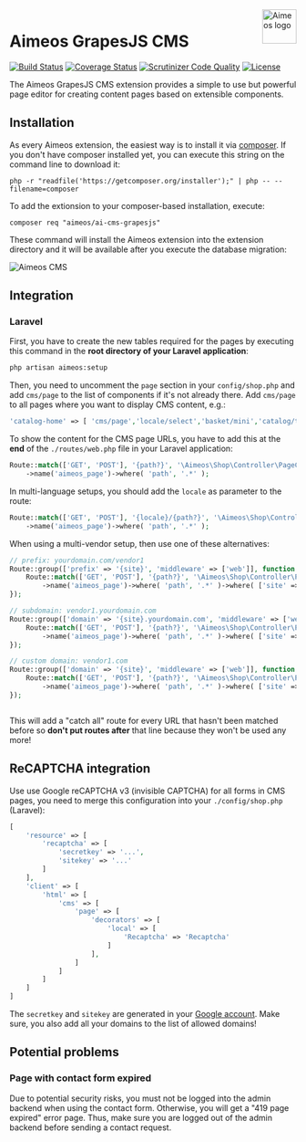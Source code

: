 <a href="https://aimeos.org/">
    <img src="https://aimeos.org/fileadmin/template/icons/logo.png" alt="Aimeos logo" title="Aimeos" align="right" height="60" />
</a>

# Aimeos GrapesJS CMS

[![Build Status](https://circleci.com/gh/aimeos/ai-cms-grapesjs.svg?style=shield)](https://circleci.com/gh/aimeos/ai-cms-grapesjs)
[![Coverage Status](https://coveralls.io/repos/aimeos/ai-cms-grapesjs/badge.svg?branch=master)](https://coveralls.io/r/aimeos/ai-cms-grapesjs?branch=master)
[![Scrutinizer Code Quality](https://scrutinizer-ci.com/g/aimeos/ai-cms-grapesjs/badges/quality-score.png?b=master)](https://scrutinizer-ci.com/g/aimeos/ai-cms-grapesjs/?branch=master)
[![License](https://poser.pugx.org/aimeos/ai-cms-grapesjs/license.svg)](https://packagist.org/packages/aimeos/ai-cms-grapesjs)

The Aimeos GrapesJS CMS extension provides a simple to use but powerful page editor for creating content pages based on extensible components.

## Installation

As every Aimeos extension, the easiest way is to install it via [composer](https://getcomposer.org/). If you don't have composer installed yet, you can execute this string on the command line to download it:

```
php -r "readfile('https://getcomposer.org/installer');" | php -- --filename=composer
```

To add the extionsion to your composer-based installation, execute:

```
composer req "aimeos/ai-cms-grapesjs"
```

These command will install the Aimeos extension into the extension directory and it will be available after you execute the database migration:

![Aimeos CMS](https://user-images.githubusercontent.com/8647429/114858024-407ff300-9de9-11eb-8f51-b6da1f9a5798.png)


## Integration

### Laravel

First, you have to create the new tables required for the pages by executing this command in the **root directory of your Laravel application**:

```bash
php artisan aimeos:setup
```

Then, you need to uncomment the `page` section in your `config/shop.php` and add `cms/page` to the list of components if it's not already there. Add `cms/page` to all pages where you want to display CMS content, e.g.:

```php
'catalog-home' => [ 'cms/page','locale/select','basket/mini','catalog/tree','catalog/search','catalog/home' ],
```

To show the content for the CMS page URLs, you have to add this at the **end** of the `./routes/web.php` file in your Laravel application:

```php
Route::match(['GET', 'POST'], '{path?}', '\Aimeos\Shop\Controller\PageController@indexAction')
    ->name('aimeos_page')->where( 'path', '.*' );
```

In multi-language setups, you should add the `locale` as parameter to the route:

```php
Route::match(['GET', 'POST'], '{locale}/{path?}', '\Aimeos\Shop\Controller\PageController@indexAction')
    ->name('aimeos_page')->where( 'path', '.*' );
```

When using a multi-vendor setup, then use one of these alternatives:

```php
// prefix: yourdomain.com/vendor1
Route::group(['prefix' => '{site}', 'middleware' => ['web']], function () {
    Route::match(['GET', 'POST'], '{path?}', '\Aimeos\Shop\Controller\PageController@indexAction')
        ->name('aimeos_page')->where( 'path', '.*' )->where( ['site' => '[a-z0-9\-]+'] );
});

// subdomain: vendor1.yourdomain.com
Route::group(['domain' => '{site}.yourdomain.com', 'middleware' => ['web']], function () {
    Route::match(['GET', 'POST'], '{path?}', '\Aimeos\Shop\Controller\PageController@indexAction')
        ->name('aimeos_page')->where( 'path', '.*' )->where( ['site' => '[a-z0-9\-]+'] );
});

// custom domain: vendor1.com
Route::group(['domain' => '{site}', 'middleware' => ['web']], function () {
    Route::match(['GET', 'POST'], '{path?}', '\Aimeos\Shop\Controller\PageController@indexAction')
        ->name('aimeos_page')->where( 'path', '.*' )->where( ['site' => '[a-z0-9\.\-]+'] );
});
```

```php
```

This will add a "catch all" route for every URL that hasn't been matched before so **don't put routes after** that line because they won't be used any more!

## ReCAPTCHA integration

Use use Google reCAPTCHA v3 (invisible CAPTCHA) for all forms in CMS pages, you need to merge this configuration into your `./config/shop.php` (Laravel):

```php
[
    'resource' => [
        'recaptcha' => [
            'secretkey' => '...',
            'sitekey' => '...'
        ]
    ],
    'client' => [
        'html' => [
            'cms' => [
                'page' => [
                    'decorators' => [
                        'local' => [
                            'Recaptcha' => 'Recaptcha'
                        ]
                    ],
                ]
            ]
        ]
    ]
]
```

The `secretkey` and `sitekey` are generated in your [Google account](https://www.google.com/recaptcha). Make sure, you also add all your domains to the list of allowed domains!

## Potential problems

### Page with contact form expired

Due to potential security risks, you must not be logged into the admin backend when using the contact form. Otherwise, you will get a "419 page expired" error page. Thus, make sure you are logged out of the admin backend before sending a contact request.
